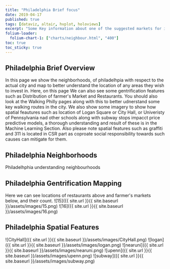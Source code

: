 ```yaml
---
title: "Philadelphia Brief focus"
date: 2019-04-17
published: true
tags: [dataviz, altair, hvplot, holoviews]
excerpt: "Some Key information about one of the suggested markets for investment Philadelphia"
folium-loader:
  folium-chart-1: ["charts/neighbour.html", "400"]
toc: true
toc_sticky: true
---
```

## Philadelphia Brief Overview 
In this page we show the neighborhoods, of philadelhpia with respect to the actual city and map to better understand the location of any areas they wish to invest in.
Here, on this page  We can also see some gentrification features such as Distribution of farmer's Market and Restaurants.
You should also look at the Walking Philly pages along with this to better udnerstand some key walking routes in the city.
We also show some imagery to show how spatial feautures such as location of Logan Square or City Hall, or Univeristy of Pennsylvania nad other schools along with subway stops impacct price predictive models, a thorough understanding and result of these is in the Machine Learning Section.
Also please note spatial features such as graffiti and 311 is located in CSR part as coproate social responsibility towards such causes can mitigate for them.


## Philadelphia Neighborhoods
Philadelhphia understanding neighbourhoods

<div id="folium-chart-1"></div>

## Philadelphia Gentrification Mapping
Here we can see locations of restaurants above and farmer's markets below, and their count.
![15]({{ site.url }}{{ site.baseurl }}/assets/images/15.png)
![16]({{ site.url }}{{ site.baseurl }}/assets/images/16.png)

## Philadelphia Spatial Features
![CityHall]({{ site.url }}{{ site.baseurl }}/assets/images/CityHall.png)
![logan]({{ site.url }}{{ site.baseurl }}/assets/images/logan.png)
![nearuni]({{ site.url }}{{ site.baseurl }}/assets/images/nearuni.png)
![upenn]({{ site.url }}{{ site.baseurl }}/assets/images/upenn.png)
![subway]({{ site.url }}{{ site.baseurl }}/assets/images/subway.png)




